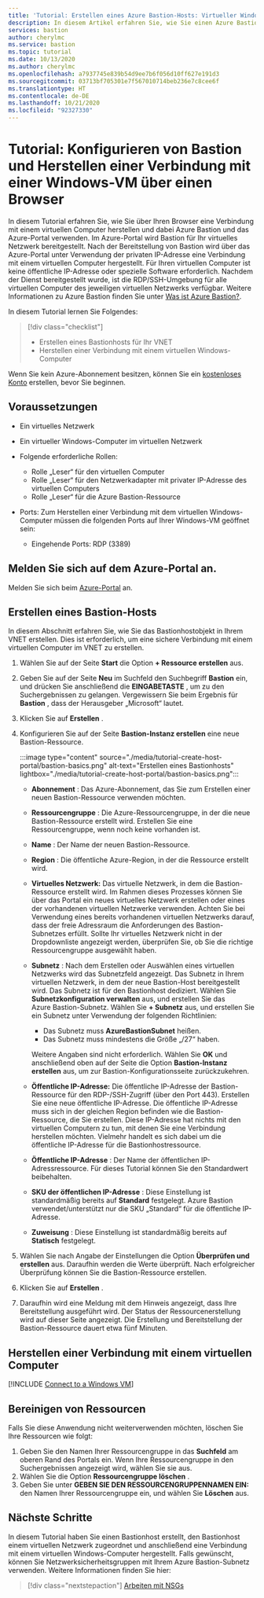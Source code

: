 ```yaml
---
title: 'Tutorial: Erstellen eines Azure Bastion-Hosts: Virtueller Windows-Computer: Portal'
description: In diesem Artikel erfahren Sie, wie Sie einen Azure Bastion-Host erstellen und eine Verbindung mit einem virtuellen Windows-Computer herstellen.
services: bastion
author: cherylmc
ms.service: bastion
ms.topic: tutorial
ms.date: 10/13/2020
ms.author: cherylmc
ms.openlocfilehash: a7937745e839b54d9ee7b6f056d10ff627e191d3
ms.sourcegitcommit: 03713bf705301e7f567010714beb236e7c8cee6f
ms.translationtype: HT
ms.contentlocale: de-DE
ms.lasthandoff: 10/21/2020
ms.locfileid: "92327330"
---
```

# <a name="tutorial-configure-bastion-and-connect-to-a-windows-vm-through-a-browser"></a>Tutorial: Konfigurieren von Bastion und Herstellen einer Verbindung mit einer Windows-VM über einen Browser

In diesem Tutorial erfahren Sie, wie Sie über Ihren Browser eine Verbindung mit einem virtuellen Computer herstellen und dabei Azure Bastion und das Azure-Portal verwenden. Im Azure-Portal wird Bastion für Ihr virtuelles Netzwerk bereitgestellt. Nach der Bereitstellung von Bastion wird über das Azure-Portal unter Verwendung der privaten IP-Adresse eine Verbindung mit einem virtuellen Computer hergestellt. Für Ihren virtuellen Computer ist keine öffentliche IP-Adresse oder spezielle Software erforderlich. Nachdem der Dienst bereitgestellt wurde, ist die RDP/SSH-Umgebung für alle virtuellen Computer des jeweiligen virtuellen Netzwerks verfügbar. Weitere Informationen zu Azure Bastion finden Sie unter [Was ist Azure Bastion?](bastion-overview.md).

In diesem Tutorial lernen Sie Folgendes:

> [!div class="checklist"]
> * Erstellen eines Bastionhosts für Ihr VNET
> * Herstellen einer Verbindung mit einem virtuellen Windows-Computer

Wenn Sie kein Azure-Abonnement besitzen, können Sie ein [kostenloses Konto](https://azure.microsoft.com/free/?WT.mc_id=A261C142F) erstellen, bevor Sie beginnen.

## <a name="prerequisites"></a>Voraussetzungen

* Ein virtuelles Netzwerk
* Ein virtueller Windows-Computer im virtuellen Netzwerk
* Folgende erforderliche Rollen:
  * Rolle „Leser“ für den virtuellen Computer
  * Rolle „Leser“ für den Netzwerkadapter mit privater IP-Adresse des virtuellen Computers
  * Rolle „Leser“ für die Azure Bastion-Ressource

* Ports: Zum Herstellen einer Verbindung mit dem virtuellen Windows-Computer müssen die folgenden Ports auf Ihrer Windows-VM geöffnet sein:
  * Eingehende Ports: RDP (3389)

## <a name="sign-in-to-the-azure-portal"></a>Melden Sie sich auf dem Azure-Portal an.

Melden Sie sich beim [Azure-Portal](https://portal.azure.com) an.

## <a name="create-a-bastion-host"></a><a name="createhost"></a>Erstellen eines Bastion-Hosts

In diesem Abschnitt erfahren Sie, wie Sie das Bastionhostobjekt in Ihrem VNET erstellen. Dies ist erforderlich, um eine sichere Verbindung mit einem virtuellen Computer im VNET zu erstellen.

1. Wählen Sie auf der Seite **Start** die Option **+ Ressource erstellen** aus.
1. Geben Sie auf der Seite **Neu** im Suchfeld den Suchbegriff **Bastion** ein, und drücken Sie anschließend die **EINGABETASTE** , um zu den Suchergebnissen zu gelangen. Vergewissern Sie beim Ergebnis für **Bastion** , dass der Herausgeber „Microsoft“ lautet.
1. Klicken Sie auf **Erstellen** .
1. Konfigurieren Sie auf der Seite **Bastion-Instanz erstellen** eine neue Bastion-Ressource.

   :::image type="content" source="./media/tutorial-create-host-portal/bastion-basics.png" alt-text="Erstellen eines Bastionhosts" lightbox="./media/tutorial-create-host-portal/bastion-basics.png":::

    * **Abonnement** : Das Azure-Abonnement, das Sie zum Erstellen einer neuen Bastion-Ressource verwenden möchten.
    * **Ressourcengruppe** : Die Azure-Ressourcengruppe, in der die neue Bastion-Ressource erstellt wird. Erstellen Sie eine Ressourcengruppe, wenn noch keine vorhanden ist.
    * **Name** : Der Name der neuen Bastion-Ressource.
    * **Region** : Die öffentliche Azure-Region, in der die Ressource erstellt wird.
    * **Virtuelles Netzwerk:** Das virtuelle Netzwerk, in dem die Bastion-Ressource erstellt wird. Im Rahmen dieses Prozesses können Sie über das Portal ein neues virtuelles Netzwerk erstellen oder eines der vorhandenen virtuellen Netzwerke verwenden. Achten Sie bei Verwendung eines bereits vorhandenen virtuellen Netzwerks darauf, dass der freie Adressraum die Anforderungen des Bastion-Subnetzes erfüllt. Sollte Ihr virtuelles Netzwerk nicht in der Dropdownliste angezeigt werden, überprüfen Sie, ob Sie die richtige Ressourcengruppe ausgewählt haben.
    * **Subnetz** : Nach dem Erstellen oder Auswählen eines virtuellen Netzwerks wird das Subnetzfeld angezeigt. Das Subnetz in Ihrem virtuellen Netzwerk, in dem der neue Bastion-Host bereitgestellt wird. Das Subnetz ist für den Bastionhost dediziert. Wählen Sie **Subnetzkonfiguration verwalten** aus, und erstellen Sie das Azure Bastion-Subnetz. Wählen Sie **+ Subnetz** aus, und erstellen Sie ein Subnetz unter Verwendung der folgenden Richtlinien:

         * Das Subnetz muss **AzureBastionSubnet** heißen.
         * Das Subnetz muss mindestens die Größe „/27“ haben.

      Weitere Angaben sind nicht erforderlich. Wählen Sie **OK** und anschließend oben auf der Seite die Option **Bastion-Instanz erstellen** aus, um zur Bastion-Konfigurationsseite zurückzukehren.
    * **Öffentliche IP-Adresse:** Die öffentliche IP-Adresse der Bastion-Ressource für den RDP-/SSH-Zugriff (über den Port 443). Erstellen Sie eine neue öffentliche IP-Adresse. Die öffentliche IP-Adresse muss sich in der gleichen Region befinden wie die Bastion-Ressource, die Sie erstellen. Diese IP-Adresse hat nichts mit den virtuellen Computern zu tun, mit denen Sie eine Verbindung herstellen möchten. Vielmehr handelt es sich dabei um die öffentliche IP-Adresse für die Bastionhostressource.
    * **Öffentliche IP-Adresse** : Der Name der öffentlichen IP-Adressressource. Für dieses Tutorial können Sie den Standardwert beibehalten.
    * **SKU der öffentlichen IP-Adresse** : Diese Einstellung ist standardmäßig bereits auf **Standard** festgelegt. Azure Bastion verwendet/unterstützt nur die SKU „Standard“ für die öffentliche IP-Adresse.
    * **Zuweisung** : Diese Einstellung ist standardmäßig bereits auf **Statisch** festgelegt.

1. Wählen Sie nach Angabe der Einstellungen die Option **Überprüfen und erstellen** aus. Daraufhin werden die Werte überprüft. Nach erfolgreicher Überprüfung können Sie die Bastion-Ressource erstellen.
1. Klicken Sie auf **Erstellen** .
1. Daraufhin wird eine Meldung mit dem Hinweis angezeigt, dass Ihre Bereitstellung ausgeführt wird. Der Status der Ressourcenerstellung wird auf dieser Seite angezeigt. Die Erstellung und Bereitstellung der Bastion-Ressource dauert etwa fünf Minuten.

## <a name="connect-to-a-vm"></a>Herstellen einer Verbindung mit einem virtuellen Computer

[!INCLUDE [Connect to a Windows VM](../../includes/bastion-vm-rdp.md)]

## <a name="clean-up-resources"></a>Bereinigen von Ressourcen

Falls Sie diese Anwendung nicht weiterverwenden möchten, löschen Sie Ihre Ressourcen wie folgt:

1. Geben Sie den Namen Ihrer Ressourcengruppe in das **Suchfeld** am oberen Rand des Portals ein. Wenn Ihre Ressourcengruppe in den Suchergebnissen angezeigt wird, wählen Sie sie aus.
1. Wählen Sie die Option **Ressourcengruppe löschen** .
1. Geben Sie unter **GEBEN SIE DEN RESSOURCENGRUPPENNAMEN EIN:** den Namen Ihrer Ressourcengruppe ein, und wählen Sie **Löschen** aus.

## <a name="next-steps"></a>Nächste Schritte

In diesem Tutorial haben Sie einen Bastionhost erstellt, den Bastionhost einem virtuellen Netzwerk zugeordnet und anschließend eine Verbindung mit einem virtuellen Windows-Computer hergestellt. Falls gewünscht, können Sie Netzwerksicherheitsgruppen mit Ihrem Azure Bastion-Subnetz verwenden. Weitere Informationen finden Sie hier:

> [!div class="nextstepaction"]
> [Arbeiten mit NSGs](bastion-nsg.md)
